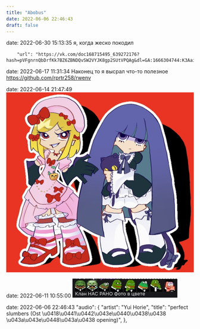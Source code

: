 ```yaml
---
title: "Abobus"
date: 2022-06-06 22:46:43
draft: false
---
```


date: 2022-06-30 15:13:35
я, когда жеско покодил

        "url": "https://vk.com/doc168715495_639272176?hash=pVFgnrnQbDrfKk7BZ6ZBNDQvSW2VYJK8gp2SUtVPQAg&dl=GA:1666304744:K3AaiYHIfVDcz6S5kdNyHvdIjGKV6NotZm5pyUN9Ros&api=1&no_preview=1"

date: 2022-06-17 11:31:34
Наконец то я высрал что-то полезное
https://github.com/rprtr258/rwenv

date: 2022-06-14 21:47:49
![](/img/vk/HMlOuGUbguQ.jpg)

date: 2022-06-11 10:55:00
![](/img/vk/XnZXT3wNusQ.jpg)

date: 2022-06-06 22:46:43
      "audio": {
        "artist": "Yui Horie",
        "title": "perfect slumbers (Ost \u0418\u0441\u0442\u043e\u0440\u0438\u0438 \u043a\u043e\u0448\u043a\u0438 opening)",
      },
